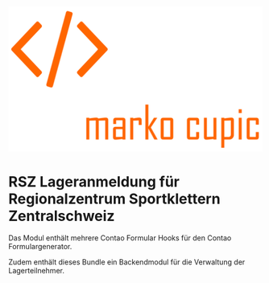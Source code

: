 ![Alt text](src/Resources/public/logo.png?raw=true "logo")


# RSZ Lageranmeldung für Regionalzentrum Sportklettern Zentralschweiz
Das Modul enthält mehrere Contao Formular Hooks für den Contao Formulargenerator. 

Zudem enthält dieses Bundle ein Backendmodul für die Verwaltung der Lagerteilnehmer. 
